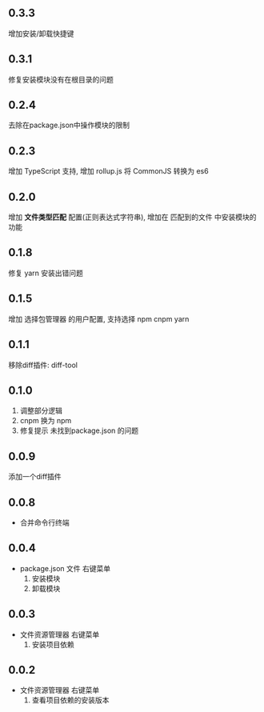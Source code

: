## 0.3.3
增加安装/卸载快捷键

## 0.3.1
修复安装模块没有在根目录的问题

## 0.2.4
去除在package.json中操作模块的限制

## 0.2.3
增加 TypeScript 支持, 增加 rollup.js 将 CommonJS 转换为 es6

## 0.2.0
增加 **文件类型匹配** 配置(正则表达式字符串), 增加在 匹配到的文件 中安装模块的功能

## 0.1.8
修复 yarn 安装出错问题

## 0.1.5
增加 选择包管理器 的用户配置, 支持选择 npm cnpm yarn

## 0.1.1
移除diff插件: diff-tool

## 0.1.0
1. 调整部分逻辑
2. cnpm 换为 npm
3. 修复提示 未找到package.json 的问题

## 0.0.9
添加一个diff插件

## 0.0.8
* 合并命令行终端   

## 0.0.4
* package.json 文件 右键菜单  
  1. 安装模块  
  2. 卸载模块  


## 0.0.3
* 文件资源管理器 右键菜单  
  1. 安装项目依赖  

## 0.0.2
* 文件资源管理器 右键菜单  
  1. 查看项目依赖的安装版本  

